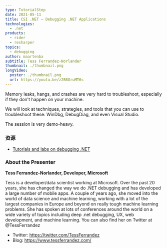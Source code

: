 ```yaml
---
type: TutorialStep
date: 2021-05-11
title: CSI .NET – Debugging .NET Applications
technologies:
  - .net
products:
  - rider
  - resharper
topics:
  - debugging
author: maartenba
subtitle: Tess Ferrandez-Norlander
thumbnail: ./thumbnail.png
longVideo:
  poster: ./thumbnail.png
  url: https://youtu.be/z2B8OruMT6s
---
```


Memory leaks, hangs, and crashes are very hard to troubleshoot, especially if they don't happen on your machine.

We will look at techniques, strategies, and tools that you can use to troubleshoot these: WinDbg, DebugDiag, and even Visual Studio.

The session is very demo-heavy.

### 资源

* [Tutorials and labs on debugging .NET](https://www.tessferrandez.com/postindex/)

### About the Presenter

**Tess Ferrandez-Norlander, Developer, Microsoft**

Tess is a developer/data scientist working at Microsoft. Over the past 20 years, she has changed the way we do .NET debugging and has developed a large number of mobile apps. A couple of years ago, she moved into the world of data science and machine learning, working with a lot of the largest companies in Europe and beyond on really tough machine learning problems. She has spoken at lots of conferences around the world on a wide variety of topics including deep .net debugging, UX, web development, and machine learning. You can also find her on Twitter at @TessFerrandez

* Twitter: https://twitter.com/TessFerrandez
* Blog: https://www.tessferrandez.com/